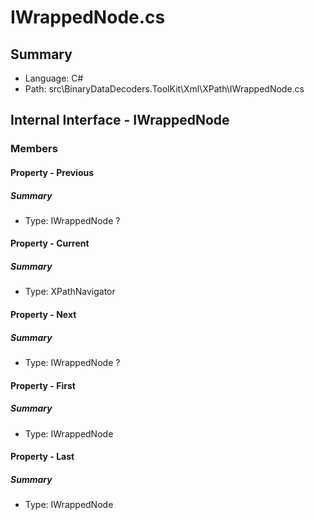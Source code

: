 ﻿# IWrappedNode.cs

## Summary

* Language: C#
* Path: src\BinaryDataDecoders.ToolKit\Xml\XPath\IWrappedNode.cs

## Internal Interface - IWrappedNode

### Members

#### Property - Previous

##### Summary

 * Type: IWrappedNode ? 

#### Property - Current

##### Summary

 * Type: XPathNavigator 

#### Property - Next

##### Summary

 * Type: IWrappedNode ? 

#### Property - First

##### Summary

 * Type: IWrappedNode 

#### Property - Last

##### Summary

 * Type: IWrappedNode 

